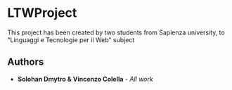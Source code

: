 # LTWProject

This project has been created by two students from Sapienza university, to "Linguaggi e Tecnologie per il Web" subject

## Authors

* **Solohan Dmytro & Vincenzo Colella** - *All work*